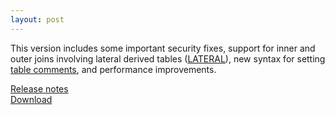 ```yaml
---
layout: post
---
```


This version includes some important security fixes, support for inner and outer
joins involving lateral derived tables ([LATERAL](https://prestosql.io/docs/current/sql/select.html#lateral)),
new syntax for setting [table comments](https://prestosql.io/docs/current/sql/comment.html), and performance
improvements.

[Release notes](https://prestosql.io/docs/current/release/release-307.html)   
[Download](https://prestosql.io/download.html)

